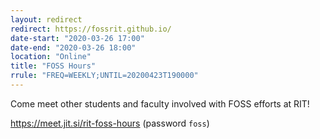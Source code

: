 ```yaml
---
layout: redirect
redirect: https://fossrit.github.io/
date-start: "2020-03-26 17:00"
date-end: "2020-03-26 18:00"
location: "Online"
title: "FOSS Hours"
rrule: "FREQ=WEEKLY;UNTIL=20200423T190000"
---
```

Come meet other students and faculty involved with FOSS efforts at RIT!

https://meet.jit.si/rit-foss-hours (password `foss`)